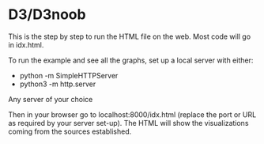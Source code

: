 # D3/D3noob

This is the step by step to run the HTML file on the web. Most code will go in idx.html.

To run the example and see all the graphs, set up a local server with either:

- python -m SimpleHTTPServer
- python3 -m http.server

Any server of your choice

Then in your browser go to localhost:8000/idx.html (replace the port or URL as required by your server set-up). The HTML will show the visualizations coming from the sources established.
